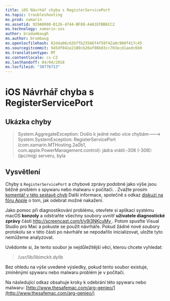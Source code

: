 ```yaml
---
title: iOS Návrhář chyba s RegisterServicePort
ms.topic: troubleshooting
ms.prod: xamarin
ms.assetid: 929A0080-B126-4744-BF88-A4A1EFBB6CC2
ms.technology: xamarin-ios
author: bradumbaugh
ms.author: brumbaug
ms.openlocfilehash: 62d4a06c62bffb23566f4f59f42a0c980f417c45
ms.sourcegitcommit: 945df041e2180cb20af08b83cc703ecd1aedc6b0
ms.translationtype: MT
ms.contentlocale: cs-CZ
ms.lasthandoff: 04/04/2018
ms.locfileid: "30776713"
---
```

# <a name="ios-designer-error-with-registerserviceport"></a>iOS Návrhář chyba s RegisterServicePort

## <a name="sample-error"></a>Ukázka chyby
> System.AggregateException: Došlo k jedné nebo více chybám---> System.SystemException: RegisterServicePort (com.xamarin.MTHosting.2a0b1, com.apple.PowerManagement.control): jádra vrátil:-308 (-308): (ipc/mig) serveru, byla

## <a name="explanation"></a>Vysvětlení
Chyby s `RegisterServicePort` a chybové zprávy podobné jako výše jsou běžně problém s spywaru nebo malwaru v počítači. . Zvažte prosím [komentář v této sestavě chyb](https://bugzilla.xamarin.com/show_bug.cgi?id=21907#c4) Další informace, společně s odkaz [diskuzi na fóru Apple](https://discussions.apple.com/thread/5596008) o tom, jak odebrat možné nakažení. 

Jako pomoc při diagnostikování problému, otevřete si aplikaci systému macOS **konzoly** a odstraňte všechny soubory uvnitř **uživatele diagnostické zprávy** části [ http://screencast.com/t/y9i3NKcuMy ](http://screencast.com/t/y9i3NKcuMy). Potom spusťte Visual Studio pro Mac a pokuste se použít návrháře. Pokud žádné nové soubory protokolu se v této části po návrháře se nepodařilo inicializovat, uložte tyto nemůžeme analyzovat.  

Uvědomte si, že tento soubor je nejdůležitější věcí, kterou chcete vyhledat: 
> /usr/lib/libimckit.dylib

Bez ohledu na výše uvedené výsledky, pokud tento soubor existuje, zmíněnými spywaru nebo malwaru problém je v počítači.  

Na následující odkaz obsahuje kroky k odebrání této spywaru nebo malwaru: [http://www.thesafemac.com/arg-genieo/](http://www.thesafemac.com/arg-genieo/)  

